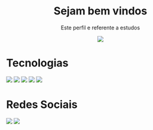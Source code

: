 <h1 align="center">Sejam bem vindos</h1>
<p align="center">Este perfil e referente a estudos</p>
<p align="center">
 <p align="center">
  <a href="https://github.com/DenverCoder1/readme-typing-svg">
	  <img src="https://readme-typing-svg.herokuapp.com?lines=Me+chamo+Paulo+Lacerda;Sou+aluno+fullstack,+Designer!&center=true&width=780&height=45">
  </a>
</p>

# Tecnologias

<img src="https://img.shields.io/badge/Html5-orange?style=for-the-badge&logo=Kibana&logoColor=white" />  

<img src="https://img.shields.io/badge/Css3-blue?style=for-the-badge&logo=Kibana&logoColor=white" />  

<img src="https://img.shields.io/badge/Bootstrap-purple?style=for-the-badge&logo=Kibana&logoColor=white" />

<img src="https://img.shields.io/badge/Git-grey?style=for-the-badge&logo=Kibana&logoColor=white" />

<img src="https://img.shields.io/badge/Github-black?style=for-the-badge&logo=Kibana&logoColor=white" />

# Redes Sociais

<img src="https://img.shields.io/badge/Facebook-blue?style=for-the-badge&logo=Kibana&logoColor=white" />  

<img src="https://img.shields.io/badge/Instagran-purple?style=for-the-badge&logo=Kibana&logoColor=white" />  

